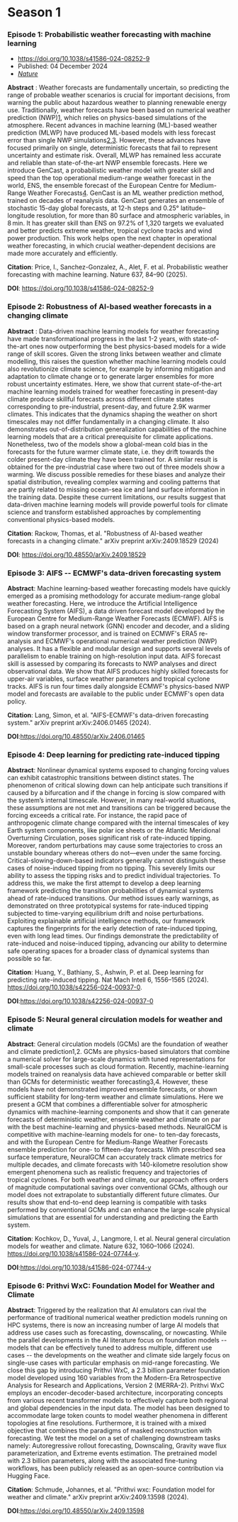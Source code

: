 # Season 1


### Episode 1: Probabilistic weather forecasting with machine learning

- https://doi.org/10.1038/s41586-024-08252-9
- Published: 04 December 2024
- [_Nature_](https://www.nature.com/)

**Abstract** : Weather forecasts are fundamentally uncertain, so predicting the range of probable weather scenarios is crucial for important decisions, from warning the public about hazardous weather to planning renewable energy use. Traditionally, weather forecasts have been based on numerical weather prediction (NWP)[1](https://www.nature.com/articles/s41586-024-08252-9#ref-CR1 "Bauer, P., Thorpe, A. & Brunet, G. The quiet revolution of numerical weather prediction. Nature 525, 47–55 (2015)."), which relies on physics-based simulations of the atmosphere. Recent advances in machine learning (ML)-based weather prediction (MLWP) have produced ML-based models with less forecast error than single NWP simulations[2](https://www.nature.com/articles/s41586-024-08252-9#ref-CR2 "Lam, R. et al. Learning skillful medium-range global weather forecasting. Science 382, 1416–1421 (2023)."),[3](https://www.nature.com/articles/s41586-024-08252-9#ref-CR3 "Bi, K. et al. Accurate medium-range global weather forecasting with 3D neural networks. Nature 619, 533–538 (2023)."). However, these advances have focused primarily on single, deterministic forecasts that fail to represent uncertainty and estimate risk. Overall, MLWP has remained less accurate and reliable than state-of-the-art NWP ensemble forecasts. Here we introduce GenCast, a probabilistic weather model with greater skill and speed than the top operational medium-range weather forecast in the world, ENS, the ensemble forecast of the European Centre for Medium-Range Weather Forecasts[4](https://www.nature.com/articles/s41586-024-08252-9#ref-CR4 "ECMWF. IFS Documentation CY46R1. Part V: Ensemble Prediction System (ECMWF, 2019)."). GenCast is an ML weather prediction method, trained on decades of reanalysis data. GenCast generates an ensemble of stochastic 15-day global forecasts, at 12-h steps and 0.25° latitude–longitude resolution, for more than 80 surface and atmospheric variables, in 8 min. It has greater skill than ENS on 97.2% of 1,320 targets we evaluated and better predicts extreme weather, tropical cyclone tracks and wind power production. This work helps open the next chapter in operational weather forecasting, in which crucial weather-dependent decisions are made more accurately and efficiently.

**Citation**: Price, I., Sanchez-Gonzalez, A., Alet, F. et al. Probabilistic weather forecasting with machine learning. Nature 637, 84–90 (2025). ⁠

**DOI**: ⁠https://doi.org/10.1038/s41586-024-08252-9


### Episode 2: Robustness of AI-based weather forecasts in a changing climate

**Abstract** : Data-driven machine learning models for weather forecasting have made transformational progress in the last 1-2 years, with state-of-the-art ones now outperforming the best physics-based models for a wide range of skill scores. Given the strong links between weather and climate modelling, this raises the question whether machine learning models could also revolutionize climate science, for example by informing mitigation and adaptation to climate change or to generate larger ensembles for more robust uncertainty estimates. Here, we show that current state-of-the-art machine learning models trained for weather forecasting in present-day climate produce skillful forecasts across different climate states corresponding to pre-industrial, present-day, and future 2.9K warmer climates. This indicates that the dynamics shaping the weather on short timescales may not differ fundamentally in a changing climate. It also demonstrates out-of-distribution generalization capabilities of the machine learning models that are a critical prerequisite for climate applications. Nonetheless, two of the models show a global-mean cold bias in the forecasts for the future warmer climate state, i.e. they drift towards the colder present-day climate they have been trained for. A similar result is obtained for the pre-industrial case where two out of three models show a warming. We discuss possible remedies for these biases and analyze their spatial distribution, revealing complex warming and cooling patterns that are partly related to missing ocean-sea ice and land surface information in the training data. Despite these current limitations, our results suggest that data-driven machine learning models will provide powerful tools for climate science and transform established approaches by complementing conventional physics-based models.

**Citation**: Rackow, Thomas, et al. "Robustness of AI-based weather forecasts in a changing climate." arXiv preprint arXiv:2409.18529 (2024)

**DOI**: ⁠⁠⁠⁠https://doi.org/10.48550/arXiv.2409.18529

### Episode 3: AIFS -- ECMWF's data-driven forecasting system

**Abstract**: Machine learning-based weather forecasting models have quickly emerged as a promising methodology for accurate medium-range global weather forecasting. Here, we introduce the Artificial Intelligence Forecasting System (AIFS), a data driven forecast model developed by the European Centre for Medium-Range Weather Forecasts (ECMWF). AIFS is based on a graph neural network (GNN) encoder and decoder, and a sliding window transformer processor, and is trained on ECMWF's ERA5 re-analysis and ECMWF's operational numerical weather prediction (NWP) analyses. It has a flexible and modular design and supports several levels of parallelism to enable training on high-resolution input data. AIFS forecast skill is assessed by comparing its forecasts to NWP analyses and direct observational data. We show that AIFS produces highly skilled forecasts for upper-air variables, surface weather parameters and tropical cyclone tracks. AIFS is run four times daily alongside ECMWF's physics-based NWP model and forecasts are available to the public under ECMWF's open data policy.

**Citation**: Lang, Simon, et al. "AIFS-ECMWF's data-driven forecasting system." arXiv preprint arXiv:2406.01465 (2024).

**DOI**:https://doi.org/10.48550/arXiv.2406.01465

### Episode 4: Deep learning for predicting rate-induced tipping

**Abstract**: Nonlinear dynamical systems exposed to changing forcing values can exhibit catastrophic transitions between distinct states. The phenomenon of critical slowing down can help anticipate such transitions if caused by a bifurcation and if the change in forcing is slow compared with the system’s internal timescale. However, in many real-world situations, these assumptions are not met and transitions can be triggered because the forcing exceeds a critical rate. For instance, the rapid pace of anthropogenic climate change compared with the internal timescales of key Earth system components, like polar ice sheets or the Atlantic Meridional Overturning Circulation, poses significant risk of rate-induced tipping. Moreover, random perturbations may cause some trajectories to cross an unstable boundary whereas others do not—even under the same forcing. Critical-slowing-down-based indicators generally cannot distinguish these cases of noise-induced tipping from no tipping. This severely limits our ability to assess the tipping risks and to predict individual trajectories. To address this, we make the first attempt to develop a deep learning framework predicting the transition probabilities of dynamical systems ahead of rate-induced transitions. Our method issues early warnings, as demonstrated on three prototypical systems for rate-induced tipping subjected to time-varying equilibrium drift and noise perturbations. Exploiting explainable artificial intelligence methods, our framework captures the fingerprints for the early detection of rate-induced tipping, even with long lead times. Our findings demonstrate the predictability of rate-induced and noise-induced tipping, advancing our ability to determine safe operating spaces for a broader class of dynamical systems than possible so far.

**Citation**: Huang, Y., Bathiany, S., Ashwin, P. et al. Deep learning for predicting rate-induced tipping. Nat Mach Intell 6, 1556–1565 (2024). https://doi.org/10.1038/s42256-024-00937-0.

**DOI**:https://doi.org/10.1038/s42256-024-00937-0

### Episode 5: Neural general circulation models for weather and climate

**Abstract**: General circulation models (GCMs) are the foundation of weather and climate prediction1,2. GCMs are physics-based simulators that combine a numerical solver for large-scale dynamics with tuned representations for small-scale processes such as cloud formation. Recently, machine-learning models trained on reanalysis data have achieved comparable or better skill than GCMs for deterministic weather forecasting3,4. However, these models have not demonstrated improved ensemble forecasts, or shown sufficient stability for long-term weather and climate simulations. Here we present a GCM that combines a differentiable solver for atmospheric dynamics with machine-learning components and show that it can generate forecasts of deterministic weather, ensemble weather and climate on par with the best machine-learning and physics-based methods. NeuralGCM is competitive with machine-learning models for one- to ten-day forecasts, and with the European Centre for Medium-Range Weather Forecasts ensemble prediction for one- to fifteen-day forecasts. With prescribed sea surface temperature, NeuralGCM can accurately track climate metrics for multiple decades, and climate forecasts with 140-kilometre resolution show emergent phenomena such as realistic frequency and trajectories of tropical cyclones. For both weather and climate, our approach offers orders of magnitude computational savings over conventional GCMs, although our model does not extrapolate to substantially different future climates. Our results show that end-to-end deep learning is compatible with tasks performed by conventional GCMs and can enhance the large-scale physical simulations that are essential for understanding and predicting the Earth system.

**Citation**: Kochkov, D., Yuval, J., Langmore, I. et al. Neural general circulation models for weather and climate. Nature 632, 1060–1066 (2024). https://doi.org/10.1038/s41586-024-07744-y.

**DOI**:https://doi.org/10.1038/s41586-024-07744-y

### Episode 6: Prithvi WxC: Foundation Model for Weather and Climate

**Abstract**: Triggered by the realization that AI emulators can rival the performance of traditional numerical weather prediction models running on HPC systems, there is now an increasing number of large AI models that address use cases such as forecasting, downscaling, or nowcasting. While the parallel developments in the AI literature focus on foundation models -- models that can be effectively tuned to address multiple, different use cases -- the developments on the weather and climate side largely focus on single-use cases with particular emphasis on mid-range forecasting. We close this gap by introducing Prithvi WxC, a 2.3 billion parameter foundation model developed using 160 variables from the Modern-Era Retrospective Analysis for Research and Applications, Version 2 (MERRA-2). Prithvi WxC employs an encoder-decoder-based architecture, incorporating concepts from various recent transformer models to effectively capture both regional and global dependencies in the input data. The model has been designed to accommodate large token counts to model weather phenomena in different topologies at fine resolutions. Furthermore, it is trained with a mixed objective that combines the paradigms of masked reconstruction with forecasting. We test the model on a set of challenging downstream tasks namely: Autoregressive rollout forecasting, Downscaling, Gravity wave flux parameterization, and Extreme events estimation. The pretrained model with 2.3 billion parameters, along with the associated fine-tuning workflows, has been publicly released as an open-source contribution via Hugging Face.

**Citation**: Schmude, Johannes, et al. "Prithvi wxc: Foundation model for weather and climate." arXiv preprint arXiv:2409.13598 (2024).

**DOI**:https://doi.org/10.48550/arXiv.2409.13598